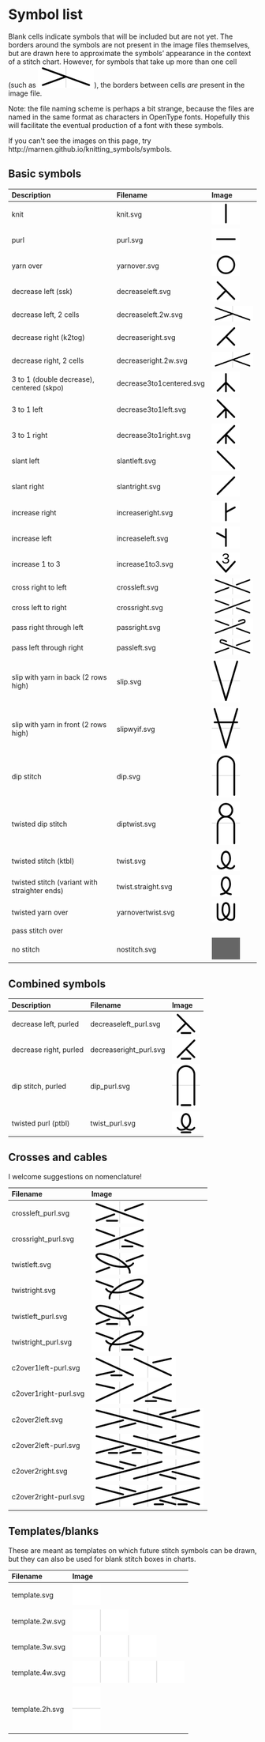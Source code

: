# Symbol list

Blank cells indicate symbols that will be included but are not yet. The <span class='bordered'>borders</span> around the symbols are not present in the image files themselves, but are drawn here to approximate the symbols’ appearance in the context of a stitch chart. However, for symbols that take up more than one cell (such as ![decrease left, 2 cells](../JIS/decreaseleft.2w.svg)), the borders between cells _are_ present in the image file.

Note: the file naming scheme is perhaps a bit strange, because the files are named in the same format as characters in OpenType fonts. Hopefully this will facilitate the eventual production of a font with these symbols.

<p class='hidden'>If you can't see the images on this page, try http://marnen.github.io/knitting_symbols/symbols.</p>

## Basic symbols

| Description                                   | Filename                 | Image                                                   |
|:----------------------------------------------|:-------------------------|:--------------------------------------------------------|
| knit                                          | knit.svg                 | ![knit](../JIS/knit.svg)                                |
| purl                                          | purl.svg                 | ![purl](../JIS/purl.svg)                                |
| yarn over                                     | yarnover.svg             | ![yarn over](../JIS/yarnover.svg)                       |
| decrease left (ssk)                           | decreaseleft.svg         | ![decrease left](../JIS/decreaseleft.svg)               |
| decrease left, 2 cells                        | decreaseleft.2w.svg      | ![decrease left, 2 cells](../JIS/decreaseleft.2w.svg)   |
| decrease right (k2tog)                        | decreaseright.svg        | ![decrease right](../JIS/decreaseright.svg)             |
| decrease right, 2 cells                       | decreaseright.2w.svg     | ![decrease right, 2 cells](../JIS/decreaseright.2w.svg) |
| 3 to 1 (double decrease), centered (skpo)     | decrease3to1centered.svg | ![3 to 1 centered](../JIS/decrease3to1centered.svg)     |
| 3 to 1 left                                   | decrease3to1left.svg     | ![3 to 1 left](../JIS/decrease3to1left.svg)             |
| 3 to 1 right                                  | decrease3to1right.svg    | ![3 to 1 right](../JIS/decrease3to1right.svg)           |
| slant left                                    | slantleft.svg            | ![slant left](../JIS/slantleft.svg)                     |
| slant right                                   | slantright.svg           | ![slant right](../JIS/slantright.svg)                   |
| increase right                                | increaseright.svg        | ![increase right](../JIS/increaseright.svg)             |
| increase left                                 | increaseleft.svg         | ![increase left](../JIS/increaseleft.svg)               |
| increase 1 to 3                               | increase1to3.svg         | ![1 to 3](../JIS/increase1to3.svg)                      |
| cross right to left                           | crossleft.svg            | ![cross left](../JIS/crossleft.svg)                     |
| cross left to right                           | crossright.svg           | ![cross right](../JIS/crossright.svg)                   |
| pass right through left                       | passright.svg            | ![pass right](../JIS/passright.svg)                     |
| pass left through right                       | passleft.svg             | ![pass left](../JIS/passleft.svg)                       |
| slip with yarn in back (2 rows high)          | slip.svg                 | ![slip](../JIS/slip.svg)                                |
| slip with yarn in front (2 rows high)         | slipwyif.svg             | ![slip with yarn in front](../JIS/slipwyif.svg)         |
| dip stitch                                    | dip.svg                  | ![dip](../JIS/dip.svg)                                  |
| twisted dip stitch                            | diptwist.svg             | ![twisted dip](../JIS/diptwist.svg)                     |
| twisted stitch (ktbl)                         | twist.svg                | ![twist](../JIS/twist.svg)                              |
| twisted stitch (variant with straighter ends) | twist.straight.svg       | ![twist with straight ends](../JIS/twist.straight.svg)  |
| twisted yarn over                             | yarnovertwist.svg        | ![twisted yarn over](../JIS/yarnovertwist.svg)          |
| pass stitch over                              |                          |                                                         |
| no stitch                                     | nostitch.svg             | ![no stitch](../JIS/nostitch.svg)                       |

## Combined symbols

| Description            | Filename               | Image                                                    |
|:-----------------------|:-----------------------|:---------------------------------------------------------|
| decrease left, purled  | decreaseleft_purl.svg  | ![decrease left, purled](../JIS/decreaseleft_purl.svg)   |
| decrease right, purled | decreaseright_purl.svg | ![decrease right, purled](../JIS/decreaseright_purl.svg) |
| dip stitch, purled     | dip_purl.svg           | ![dip stitch, purled](../JIS/dip_purl.svg)               |
| twisted purl (ptbl)    | twist_purl.svg         | ![twisted purl](../JIS/twist_purl.svg)                   |

## Crosses and cables

I welcome suggestions on nomenclature!

| Filename              | Image                                                            |
|:----------------------|:-----------------------------------------------------------------|
| crossleft_purl.svg    | ![cross right to left, purl in back](../JIS/crossleft_purl.svg)  |
| crossright_purl.svg   | ![cross left to right, purl in back](../JIS/crossright_purl.svg) |
| twistleft.svg         | ![twist right to left](../JIS/twistleft.svg)                     |
| twistright.svg        | ![twist left to right](../JIS/twistright.svg)                    |
| twistleft_purl.svg    | ![twist right to left, purl in back](../JIS/twistleft_purl.svg)  |
| twistright_purl.svg   | ![twist left to right, purl in back](../JIS/twistright_purl.svg) |
| c2over1left-purl.svg  | ![2 over 1 left, purl](../JIS/c2over1left-purl.svg)              |
| c2over1right-purl.svg | ![2 over 1 right, purl](../JIS/c2over1right-purl.svg)            |
| c2over2left.svg       | ![2 over 2 left](../JIS/c2over2left.svg)                         |
| c2over2left-purl.svg  | ![2 over 2 left, purl](../JIS/c2over2left-purl.svg)              |
| c2over2right.svg      | ![2 over 2 right](../JIS/c2over2right.svg)                       |
| c2over2right-purl.svg | ![2 over 2 right, purl](../JIS/c2over2right-purl.svg)            |

## Templates/blanks

These are meant as templates on which future stitch symbols can be drawn, but they can also be used for blank stitch boxes in charts.

| Filename        | Image                               |
|:----------------|:------------------------------------|
| template.svg    | ![single cell](../JIS/template.svg) |
| template.2w.svg | ![2 cells](../JIS/template.2w.svg)  |
| template.3w.svg | ![3 cells](../JIS/template.3w.svg)  |
| template.4w.svg | ![4 cells](../JIS/template.4w.svg)  |
| template.2h.svg | ![2 rows](../JIS/template.2h.svg)   |

